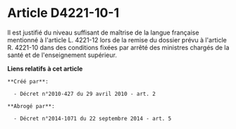 # Article D4221-10-1

Il est justifié du niveau suffisant de maîtrise de la langue française mentionné à l'article L. 4221-12 lors de la remise du
dossier prévu à l'article R. 4221-10 dans des conditions fixées par arrêté des ministres chargés de la santé et de
l'enseignement supérieur.

**Liens relatifs à cet article**

	**Créé par**:

	  - Décret n°2010-427 du 29 avril 2010 - art. 2

	**Abrogé par**:

	  - Décret n°2014-1071 du 22 septembre 2014 - art. 5
